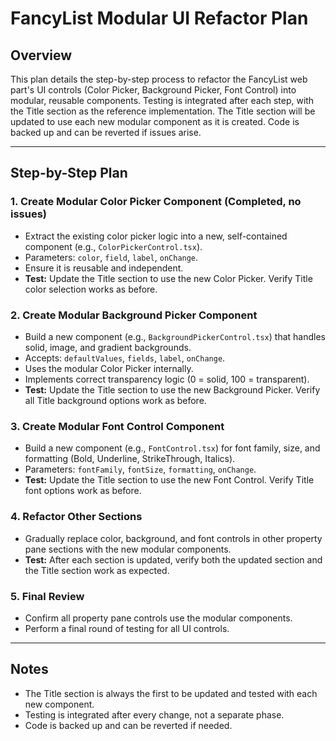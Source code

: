 # FancyList Modular UI Refactor Plan

## Overview
This plan details the step-by-step process to refactor the FancyList web part's UI controls (Color Picker, Background Picker, Font Control) into modular, reusable components. Testing is integrated after each step, with the Title section as the reference implementation. The Title section will be updated to use each new modular component as it is created. Code is backed up and can be reverted if issues arise.

---

## Step-by-Step Plan

### 1. Create Modular Color Picker Component **(Completed, no issues)**
- Extract the existing color picker logic into a new, self-contained component (e.g., `ColorPickerControl.tsx`).
- Parameters: `color`, `field`, `label`, `onChange`.
- Ensure it is reusable and independent.
- **Test:** Update the Title section to use the new Color Picker. Verify Title color selection works as before.

### 2. Create Modular Background Picker Component
- Build a new component (e.g., `BackgroundPickerControl.tsx`) that handles solid, image, and gradient backgrounds.
- Accepts: `defaultValues`, `fields`, `label`, `onChange`.
- Uses the modular Color Picker internally.
- Implements correct transparency logic (0 = solid, 100 = transparent).
- **Test:** Update the Title section to use the new Background Picker. Verify all Title background options work as before.

### 3. Create Modular Font Control Component
- Build a new component (e.g., `FontControl.tsx`) for font family, size, and formatting (Bold, Underline, StrikeThrough, Italics).
- Parameters: `fontFamily`, `fontSize`, `formatting`, `onChange`.
- **Test:** Update the Title section to use the new Font Control. Verify Title font options work as before.

### 4. Refactor Other Sections
- Gradually replace color, background, and font controls in other property pane sections with the new modular components.
- **Test:** After each section is updated, verify both the updated section and the Title section work as expected.

### 5. Final Review
- Confirm all property pane controls use the modular components.
- Perform a final round of testing for all UI controls.

---

## Notes
- The Title section is always the first to be updated and tested with each new component.
- Testing is integrated after every change, not a separate phase.
- Code is backed up and can be reverted if needed. 
